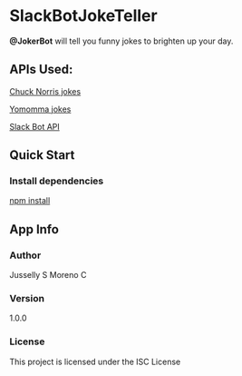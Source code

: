 # SlackBotJokeTeller
**@JokerBot** will tell you funny jokes to brighten up your day.

## APIs Used:
[Chuck Norris jokes](http://www.icndb.com/api/)

[Yomomma jokes](http://yomomma.info/)

[Slack Bot API](https://github.com/mishk0/slack-bot-api)

## Quick Start

### Install dependencies
[npm install](https://www.npmjs.com/get-npm)

## App Info

### Author
Jusselly S Moreno C

### Version

1.0.0

### License

This project is licensed under the ISC License
